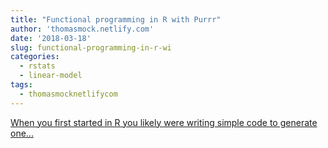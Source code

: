 ```yaml
---
title: "Functional programming in R with Purrr"
author: 'thomasmock.netlify.com'
date: '2018-03-18'
slug: functional-programming-in-r-wi
categories:
  - rstats
  - linear-model
tags:
  - thomasmocknetlifycom
---
```


[When you first started in R you likely were writing simple code to generate one...<click to read more>](https://thomasmock.netlify.com/post/functional-programming-in-r-with-purrr/)

